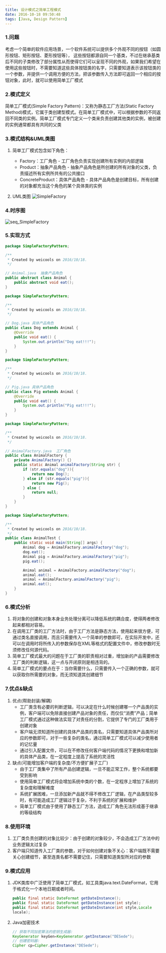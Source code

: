 ```yaml
---
title: 设计模式之简单工程模式
date: 2016-10-18 09:50:48
tags: [Java, Design Pattern]
---
```


### 1.问题
考虑一个简单的软件应用场景，一个软件系统可以提供多个外观不同的按钮（如圆形按钮、矩形按钮、菱形按钮等）， 这些按钮都源自同一个基类，不过在继承基类后不同的子类修改了部分属性从而使得它们可以呈现不同的外观，如果我们希望在使用这些按钮时，不需要知道这些具体按钮类的名字，只需要知道表示该按钮类的一个参数，并提供一个调用方便的方法，把该参数传入方法即可返回一个相应的按钮对象，此时，就可以使用简单工厂模式

### 2.模式定义
简单工厂模式(Simple Factory Pattern)：又称为静态工厂方法(Static Factory Method)模式，它属于类创建型模式。在简单工厂模式中，可以根据参数的不同返回不同类的实例。简单工厂模式专门定义一个类来负责创建其他类的实例，被创建的实例通常都具有共同的父类

### 3.模式结构&UML类图
1. 简单工厂模式包含如下角色：
    - Factory：工厂角色 - 工厂角色负责实现创建所有实例的内部逻辑
    - Product：抽象产品角色 - 抽象产品角色是所创建的所有对象的父类，负责描述所有实例所共有的公共接口
    - ConcreteProduct：具体产品角色 - 具体产品角色是创建目标，所有创建的对象都充当这个角色的某个具体类的实例

2. UML类图
![SimpleFactory](http://ob9ev3u0o.bkt.clouddn.com/2016-10-18-SimpleFactory.jpg)

### 4.时序图
![seq_SimpleFactory](http://ob9ev3u0o.bkt.clouddn.com/2016-10-18-seq_SimpleFactory.jpg)

### 5.实现方式

```java
package SimpleFactoryPattern;

/**
 * Created by weicools on 2016/10/18.
 */

// Animal.java  抽象产品角色
public abstract class Animal {
    public abstract void eat();
}
```

```java
package SimpleFactoryPattern;

/**
 * Created by weicools on 2016/10/18.
 */

// Dog.java 具体产品角色
public class Dog extends Animal {
    @Override
    public void eat() {
        System.out.println("Dog eat!!!");
    }
}
```

```java
package SimpleFactoryPattern;

/**
 * Created by weicools on 2016/10/18.
 */

// Pig.java 具体产品角色
public class Pig extends Animal {
    @Override
    public void eat() {
        System.out.println("Pig eat!!!");
    }
}
```

```java
package SimpleFactoryPattern;

/**
 * Created by weicools on 2016/10/18.
 */

// AnimalFactory.java  工厂角色
public class AnimalFactory {
    private AnimalFactory() {}
    public static Animal animalFactory(String str) {
        if (str.equals("dog")){
            return new Dog();
        } else if (str.equals("pig")){
            return new Pig();
        } else {
            return null;
        }
    }
}
```

```java
package SimpleFactoryPattern;

/**
 * Created by weicools on 2016/10/18.
 */
public class AnimalTest {
    public static void main(String[] args) {
        Animal dog = AnimalFactory.animalFactory("dog");
        dog.eat();
        Animal pig = AnimalFactory.animalFactory("pig");
        pig.eat();

        Animal animal = AnimalFactory.animalFactory("dog");
        animal.eat();
        animal = AnimalFactory.animalFactory("pig");
        animal.eat();
    }
}
```

### 6.模式分析
1. 将对象的创建和对象本身业务处理分离可以降低系统的耦合度，使得两者修改起来都相对容易。
2. 在调用工厂类的工厂方法时，由于工厂方法是静态方法，使用起来很方便，可通过类名直接调用，而且只需要传入一个简单的参数即可，在实际开发中，还可以在调用时将所传入的参数保存在XML等格式的配置文件中，修改参数时无须修改任何源代码。
3. 简单工厂模式最大的问题在于工厂类的职责相对过重，增加新的产品需要修改工厂类的判断逻辑，这一点与开闭原则是相违背的。
4. 简单工厂模式的要点在于：当你需要什么，只需要传入一个正确的参数，就可以获取你所需要的对象，而无须知道其创建细节

### 7.优点&缺点
1. 优点(帮助封装/解耦)
    - 工厂类含有必要的判断逻辑，可以决定在什么时候创建哪一个产品类的实例，客户端可以免除直接创建产品对象的责任，而仅仅“消费”产品；简单工厂模式通过这种做法实现了对责任的分割，它提供了专门的工厂类用于创建对象
    - 客户端无须知道所创建的具体产品类的类名，只需要知道具体产品类所对应的参数即可，对于一些复杂的类名，通过简单工厂模式可以减少使用者的记忆量
    - 通过引入配置文件，可以在不修改任何客户端代码的情况下更换和增加新的具体产品类，在一定程度上提高了系统的灵活性
2. 缺点(可能增加客户端的复杂度/不方便扩展子工厂)
    - 由于工厂类集中了所有产品创建逻辑，一旦不能正常工作，整个系统都要受到影响
    - 使用简单工厂模式将会增加系统中类的个数，在一定程序上增加了系统的复杂度和理解难度
    - 系统扩展困难，一旦添加新产品就不得不修改工厂逻辑，在产品类型较多时，有可能造成工厂逻辑过于复杂，不利于系统的扩展和维护
    - 简单工厂模式由于使用了静态工厂方法，造成工厂角色无法形成基于继承的等级结构

### 8.使用环境
1. 工厂类负责创建的对象比较少：由于创建的对象较少，不会造成工厂方法中的业务逻辑太过复杂
2. 客户端只知道传入工厂类的参数，对于如何创建对象不关心：客户端既不需要关心创建细节，甚至连类名都不需要记住，只需要知道类型所对应的参数

### 9.模式应用
1. JDK类库中广泛使用了简单工厂模式，如工具类java.text.DateFormat，它用于格式化一个本地日期或者时间。

    ```java
    public final static DateFormat getDateInstance();
    public final static DateFormat getDateInstance(int style);
    public final static DateFormat getDateInstance(int style,Locale
    locale);
    ```
2. Java加密技术

    ```java
    // 获取不同加密算法的密钥生成器:
    KeyGenerator keyGen=KeyGenerator.getInstance("DESede");
    // 创建密码器:
    Cipher cp=Cipher.getInstance("DESede");
    ```

